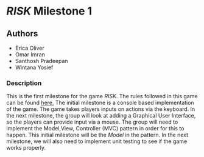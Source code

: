 # *RISK* Milestone 1
## Authors
- Erica Oliver
- Omar Imran 
- Santhosh Pradeepan 
- Wintana Yosief
 ### Description 
This is the first milestone for the game *RISK*. The rules followed in this game can be found [here.](https://en.wikipedia.org/wiki/Risk_(game))
 The initial 
milestone is a console based implementation of the game. The game takes players 
inputs on actions via the keyboard. In the next milestone, the
group will look at adding a Graphical User Interface, so the players can provide
input via a mouse. The group will need to implement the Model,View, Controller (MVC) 
pattern in order for this to happen. This initial milestone will be the *Model* in the pattern.
In the next milestone, we will also need to implement unit testing to see if the game works properly. 
